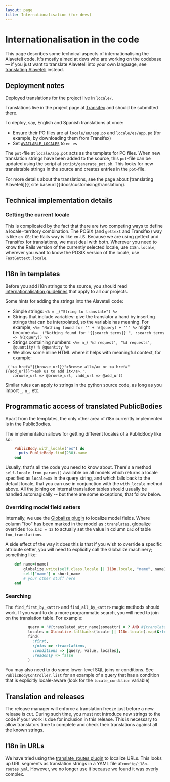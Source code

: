 ```yaml
---
layout: page
title: Internationalisation (for devs)
---
```


# Internationalisation in the code

<p class="lead">
    This page describes some technical aspects of internationalising the
    Alaveteli code. It's mostly aimed at devs who are working on the 
    codebase &mdash; if you just want to translate Alaveteli into your
    own language, see
    <a href="{{ site.baseurl }}docs/customising/translation">translating Alaveteli</a>
    instead.
</p>

## Deployment notes

Deployed translations for the project live in ``locale/``.

Translations live in the project page at
[Transifex](https://www.transifex.net/projects/p/alaveteli/) and should
be submitted there. 

To deploy, say, English and Spanish translations at once:

 * Ensure their PO files are at ```locale/en/app.po``` and ```locale/es/app.po``` 
   (for example, by downloading them from Transifex)
 * Set <code><a href="{{ site.baseurl }}docs/customising/config/#available_locales">AVAILABLE_LOCALES</a></code>
   to <code>en&nbsp;es</code>
 
The ``pot``-file at ``locale/app.pot`` acts as the template for PO files. When
new translation strings have been added to the source, this ``pot``-file can be
updated using the script at ``script/generate_pot.sh``. This looks for new
translatable strings in the source and creates entries in the ``pot``-file.

For more details about the translations, see the page about
[translating Alaveteli]({{ site.baseurl }}docs/customising/translation/).


## Technical implementation details

### Getting the current locale

This is complicated by the fact that there are two competing ways to define a
locale+territory combination. The POSIX (and `gettext` and Transifex) way is
like `en_GB`; the Rails way is like `en-US`. Because we are using gettext and
Transifex for translations, we must deal with both. Wherever you need to know
the Rails version of the currently selected locale, use `I18n.locale`; wherever
you want to know the POSIX version of the locale, use `FastGettext.locale`.

## I18n in templates

Before you add i18n strings to the source, you should read
[internationalisation guidelines](http://mysociety.github.io/internationalization.html)
that apply to all our projects.

Some hints for adding the strings into the Alaveteli code:

* Simple strings: ```<% = _("String to translate") %>```
* Strings that include variables: give the translator a hand by inserting
  strings that can be interpolated, so the variable has meaning. For example,
  ```<%= "Nothing found for '" + h(@query) + "'" %>``` might become ```<%=
  _("Nothing found for '{{search_terms}}'", :search_terms => h(@query)) %>```
* Strings containing numbers:  ```<%= n_('%d request', '%d requests', @quantity) % @quantity %>```
* We allow some inline HTML where it helps with meaningful context, for example:

```
_('<a href="{{browse_url}}">Browse all</a> or <a href="{{add_url}}">ask us to add it</a>.', 
   :browse_url => @browse_url, :add_url => @add_url)
```

Similar rules can apply to strings in the python source code, as long as you
import ```_```, ```n_```, etc.

## Programmatic access of translated PublicBodies

Apart from the templates, the only other area of i18n currently implemented is
in the PublicBodies.

The implementation allows for getting different locales of a PublicBody like so:

```ruby
    PublicBody.with_locale("es") do
      puts PublicBody.find(230).name
    end
```

Usually, that's all the code you need to know about. There's a method
```self.locale_from_params()``` available on all models which returns a locale
specified as ```locale=xx``` in the query string, and which falls back to the
default locale, that you can use in conjunction with the ```with_locale```
method above. All the joining on internal translation tables should usually be
handled automagically -- but there are some exceptions, that follow below.

### Overriding model field setters

Internally, we use the [Globalize plugin](https://github.com/globalize/globalize)
to localize model fields. Where column "foo" has been marked in the model as
```:translates```, globalize overrides ```foo.baz = 12``` to actually set the
value in column ```baz``` of table ```foo_translations```.

A side effect of the way it does this is that if you wish to override a
specific attribute setter, you will need to explicitly call the Globalize
machinery; something like:

```ruby
    def name=(name)
        globalize.write(self.class.locale || I18n.locale, "name", name)
        self["name"] = short_name
        # your other stuff here
    end
```

### Searching

The ```find_first_by_<attr>``` and ```find_all_by_<attr>``` magic methods
should work. If you want to do a more programmatic search, you will need to
join on the translation table. For example:

```ruby
          query = "#{translated_attr_name(someattr) = ? AND #{translated_attr_name('locale')} IN (?)"
          locales = Globalize.fallbacks(locale || I18n.locale).map(&:to_s)
          find(
            :first,
            :joins => :translations,
            :conditions => [query, value, locales],
            :readonly => false
          )
```

You may also need to do some lower-level SQL joins or conditions. See
```PublicBodyController.list``` for an example of a query that has a condition
that is explicitly locale-aware (look for the ```locale_condition``` variable)

## Translation and releases

The release manager will enforce a translation freeze just before a new release
is cut. During such time, you must not introduce new strings to the code if
your work is due for inclusion in this release. This is necessary to allow
translators time to complete and check their translations against all the known
strings.

## I18n in URLs

We have tried using the [translate_routes plugin](https://github.com/raul/translate_routes)
to localize URLs. This looks up URL segments as translation strings in a YAML
file at```config/i18n-routes.yml```. However, we no longer use it because we
found it was overly complex.
